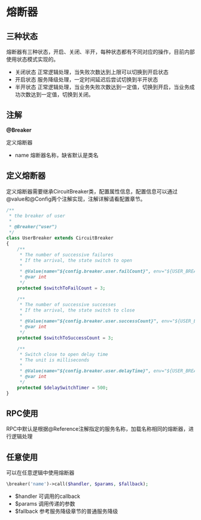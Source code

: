 # 熔断器

## 三种状态

熔断器有三种状态，开启、关闭、半开，每种状态都有不同对应的操作，目前内部使用状态模式实现的。

- 关闭状态 正常逻辑处理，当失败次数达到上限可以切换到开启状态
- 开启状态 服务降级处理，一定时间延迟后尝试切换到半开状态
- 半开状态 正常逻辑处理，当业务失败次数达到一定值，切换到开启，当业务成功次数达到一定值，切换到关闭。

## 注解

**@Breaker**    

定义熔断器

- name 熔断器名称，缺省默认是类名

## 定义熔断器

定义熔断器需要继承CircuitBreaker类，配置属性信息，配置信息可以通过@value和@Config两个注解实现，注解详解请看配置章节。

```php
/**
 * the breaker of user
 *
 * @Breaker("user")
 */
class UserBreaker extends CircuitBreaker
{
    /**
     * The number of successive failures
     * If the arrival, the state switch to open
     *
     * @Value(name="${config.breaker.user.failCount}", env="${USER_BREAKER_FAIL_COUNT}")
     * @var int
     */
    protected $switchToFailCount = 3;

    /**
     * The number of successive successes
     * If the arrival, the state switch to close
     *
     * @Value(name="${config.breaker.user.successCount}", env="${USER_BREAKER_SUCCESS_COUNT}")
     * @var int
     */
    protected $switchToSuccessCount = 3;

    /**
     * Switch close to open delay time
     * The unit is milliseconds
     *
     * @Value(name="${config.breaker.user.delayTime}", env="${USER_BREAKER_DELAY_TIME}")
     * @var int
     */
    protected $delaySwitchTimer = 500;
}

```

## RPC使用

RPC中默认是根据@Reference注解指定的服务名称，加载名称相同的熔断器，进行逻辑处理

## 任意使用

可以在任意逻辑中使用熔断器

```php
\breaker('name')->call($handler, $params, $fallback);
```
- $handler 可调用的callback
- $params 调用传递的参数
- $fallback 参考服务降级章节的普通服务降级

